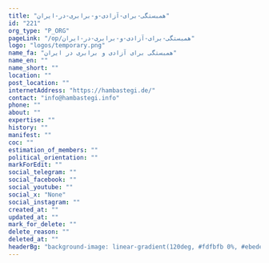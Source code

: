 ```yaml
---
title: "همبستگی-برای-آزادی-و-برابری-در-ایران"
id: "221"
org_type: "P_ORG"
pageLink: "/op/همبستگی-برای-آزادی-و-برابری-در-ایران"
logo: "logos/temporary.png"
name_fa: "همبستگی برای آزادی و برابری در ایران"
name_en: ""
name_short: ""
location: ""
post_location: ""
internetAddress: "https://hambastegi.de/"
contact: "info@hambastegi.info"
phone: ""
about: ""
expertise: ""
history: ""
manifest: ""
coc: ""
estimation_of_members: ""
political_orientation: ""
markForEdit: ""
social_telegram: ""
social_facebook: ""
social_youtube: ""
social_x: "None"
social_instagram: ""
created_at: ""
updated_at: ""
mark_for_delete: ""
delete_reason: ""
deleted_at: ""
headerBg: "background-image: linear-gradient(120deg, #fdfbfb 0%, #ebedee 100%);"
---
```


